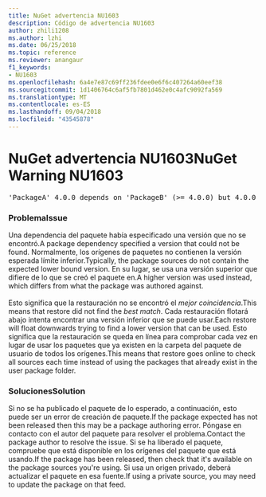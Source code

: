 ```yaml
---
title: NuGet advertencia NU1603
description: Código de advertencia NU1603
author: zhili1208
ms.author: lzhi
ms.date: 06/25/2018
ms.topic: reference
ms.reviewer: anangaur
f1_keywords:
- NU1603
ms.openlocfilehash: 6a4e7e87c69ff236fdee0e6f6c407264a60eef38
ms.sourcegitcommit: 1d1406764c6af5fb7801d462e0c4afc9092fa569
ms.translationtype: MT
ms.contentlocale: es-ES
ms.lasthandoff: 09/04/2018
ms.locfileid: "43545878"
---
```

# <a name="nuget-warning-nu1603"></a><span data-ttu-id="53a27-103">NuGet advertencia NU1603</span><span class="sxs-lookup"><span data-stu-id="53a27-103">NuGet Warning NU1603</span></span>

<pre>'PackageA' 4.0.0 depends on 'PackageB' (>= 4.0.0) but 4.0.0 was not found. An approximate best match of 5.0.0 was resolved.</pre>

### <a name="issue"></a><span data-ttu-id="53a27-104">Problema</span><span class="sxs-lookup"><span data-stu-id="53a27-104">Issue</span></span>

<span data-ttu-id="53a27-105">Una dependencia del paquete había especificado una versión que no se encontró.</span><span class="sxs-lookup"><span data-stu-id="53a27-105">A package dependency specified a version that could not be found.</span></span> <span data-ttu-id="53a27-106">Normalmente, los orígenes de paquetes no contienen la versión esperada límite inferior.</span><span class="sxs-lookup"><span data-stu-id="53a27-106">Typically, the package sources do not contain the expected lower bound version.</span></span> <span data-ttu-id="53a27-107">En su lugar, se usa una versión superior que difiere de lo que se creó el paquete en.</span><span class="sxs-lookup"><span data-stu-id="53a27-107">A higher version was used instead, which differs from what the package was authored against.</span></span><br/><br/><span data-ttu-id="53a27-108">Esto significa que la restauración no se encontró el *mejor coincidencia*.</span><span class="sxs-lookup"><span data-stu-id="53a27-108">This means that restore did not find the *best match*.</span></span> <span data-ttu-id="53a27-109">Cada restauración flotará abajo intenta encontrar una versión inferior que se puede usar.</span><span class="sxs-lookup"><span data-stu-id="53a27-109">Each restore will float downwards trying to find a lower version that can be used.</span></span> <span data-ttu-id="53a27-110">Esto significa que la restauración se queda en línea para comprobar cada vez en lugar de usar los paquetes que ya existen en la carpeta del paquete de usuario de todos los orígenes.</span><span class="sxs-lookup"><span data-stu-id="53a27-110">This means that restore goes online to check all sources each time instead of using the packages that already exist in the user package folder.</span></span>

### <a name="solution"></a><span data-ttu-id="53a27-111">Soluciones</span><span class="sxs-lookup"><span data-stu-id="53a27-111">Solution</span></span>
<span data-ttu-id="53a27-112">Si no se ha publicado el paquete de lo esperado, a continuación, esto puede ser un error de creación de paquete.</span><span class="sxs-lookup"><span data-stu-id="53a27-112">If the package expected has not been released then this may be a package authoring error.</span></span> <span data-ttu-id="53a27-113">Póngase en contacto con el autor del paquete para resolver el problema.</span><span class="sxs-lookup"><span data-stu-id="53a27-113">Contact the package author to resolve the issue.</span></span> <span data-ttu-id="53a27-114">Si se ha liberado el paquete, compruebe que está disponible en los orígenes del paquete que está usando.</span><span class="sxs-lookup"><span data-stu-id="53a27-114">If the package has been released, then check that it's available on the package sources you're using.</span></span> <span data-ttu-id="53a27-115">Si usa un origen privado, deberá actualizar el paquete en esa fuente.</span><span class="sxs-lookup"><span data-stu-id="53a27-115">If using a private source, you may need to update the package on that feed.</span></span> 